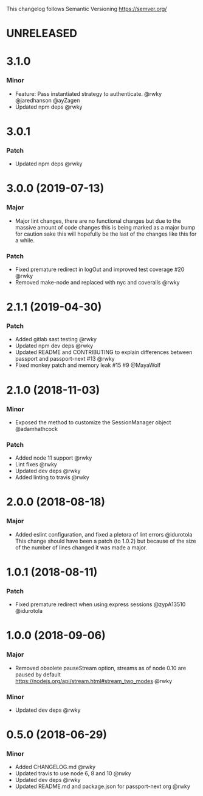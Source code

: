This changelog follows Semantic Versioning https://semver.org/

# UNRELEASED

# 3.1.0

### Minor

* Feature: Pass instantiated strategy to authenticate. @rwky @jaredhanson @ayZagen
* Updated npm deps @rwky

# 3.0.1

### Patch

* Updated npm deps @rwky

# 3.0.0 (2019-07-13)

### Major

* Major lint changes, there are no functional changes but due to the massive
  amount of code changes this is being marked as a major bump for caution sake
  this will hopefully be the last of the changes like this for a while.

### Patch

* Fixed premature redirect in logOut and improved test coverage #20 @rwky
* Removed make-node and replaced with nyc and coveralls @rwky

# 2.1.1 (2019-04-30)

### Patch

* Added gitlab sast testing @rwky
* Updated npm dev deps @rwky
* Updated README and CONTRIBUTING to explain differences between passport and passport-next #13 @rwky
* Fixed monkey patch and memory leak #15 #9 @MayaWolf

# 2.1.0 (2018-11-03)

### Minor

* Exposed the method to customize the SessionManager object @adamhathcock

### Patch

* Added node 11 support @rwky
* Lint fixes @rwky
* Updated dev deps @rwky
* Added linting to travis @rwky

# 2.0.0 (2018-08-18)

### Major

* Added eslint configuration, and fixed a pletora of lint errors @idurotola
  This change should have been a patch (to 1.0.2) but because of the size of the
  number of lines changed it was made a major.

# 1.0.1 (2018-08-11)

### Patch

* Fixed premature redirect when using express sessions @zypA13510 @idurotola

# 1.0.0 (2018-09-06)

### Major

* Removed obsolete pauseStream option, streams as of node 0.10 are paused by default https://nodejs.org/api/stream.html#stream_two_modes @rwky

### Minor

* Updated dev deps @rwky

# 0.5.0 (2018-06-29)

### Minor

* Added CHANGELOG.md @rwky
* Updated travis to use node 6, 8 and 10 @rwky
* Updated dev deps @rwky
* Updated README.md and package.json for passport-next org @rwky
